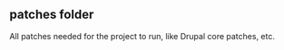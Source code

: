 patches folder
--------------

All patches needed for the project to run, like Drupal core patches, etc.
